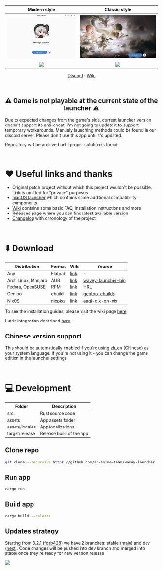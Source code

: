 | Modern style | Classic style |
| :-: | :-: |
| <picture><source media="(prefers-color-scheme: dark)" srcset="repository/main-modern-dark.png"><img src="repository/main-modern.png"></picture> | <picture><source media="(prefers-color-scheme: dark)" srcset="repository/main-classic-dark.png"><img src="repository/main-classic.png"></picture> |
| <picture><source media="(prefers-color-scheme: dark)" srcset="repository/settings-modern-dark.png"><img src="repository/settings-modern.png"></picture> | <picture><source media="(prefers-color-scheme: dark)" srcset="repository/settings-classic-dark.png"><img src="repository/settings-classic.png"></picture> |

<p align="center">
    <a href="https://discord.gg/ck37X6UWBp">Discord</a> ·
    <a href="https://github.com/an-anime-team/wavey-launcher/wiki">Wiki</a>
</p>

<br>

<h2 align="center">⚠️ Game is not playable at the current state of the launcher ⚠️</h2>

Due to expected changes from the game's side, current launcher version doesn't support its anti-cheat. I'm not going to update it to support temporary workarounds.
Manualy launching methods could be found in our discord server. Please don't use this app until it's updated.

Repository will be archived until proper solution is found.

<br>

# ♥️ Useful links and thanks

* Original patch project without which this project wouldn't be possible. Link is omitted for "privacy" purposes
* [macOS launcher](https://github.com/3Shain/yet-another-anime-game-launcher) which contains some additional compatibility components
* [Wiki](https://github.com/an-anime-team/wavey-launcher/wiki) contains some basic FAQ, installation instructions and more
* [Releases page](https://github.com/an-anime-team/wavey-launcher/releases) where you can find latest available version
* [Changelog](CHANGELOG.md) with chronology of the project

<br>

# ⬇️ Download

| Distribution | Format | Wiki | Source |
| - | - | - | - |
| Any | Flatpak | [link](https://github.com/an-anime-team/wavey-launcher/wiki/Installation#-any-distribution-flatpak) | - |
| Arch Linux, Manjaro | AUR | [link](https://github.com/an-anime-team/wavey-launcher/wiki/Installation#-arch-linux-aur) | [wavey-launcher-bin](https://aur.archlinux.org/packages/wavey-launcher-bin) |
| Fedora, OpenSUSE | RPM | [link](https://github.com/an-anime-team/wavey-launcher/wiki/Installation#-fedora-rpm) | [HRL](https://build.opensuse.org/repositories/home:Maroxy:AAT-Apps/HRL) |
| Gentoo | ebuild | [link](https://github.com/an-anime-team/wavey-launcher/wiki/Installation#-gentoo-linux-ebuild) | [gentoo-ebuilds](https://github.com/an-anime-team/gentoo-ebuilds) |
| NixOS | nixpkg | [link](https://github.com/an-anime-team/wavey-launcher/wiki/Installation#-nixos-nixpkg) | [aagl-gtk-on-nix](https://github.com/ezKEa/aagl-gtk-on-nix) |

To see the installation guides, please visit the wiki page [here](https://github.com/an-anime-team/wavey-launcher/wiki/Installation)

Lutris integration described [here](https://github.com/an-anime-team/wavey-launcher/wiki/Installation#-lutris)

## Chinese version support

This should be automatically enabled if you're using zh_cn (Chinese) as your system language. If you're not using it - you can change the game edition in the launcher settings

<br>

# 💻 Development

| Folder | Description |
| - | - |
| src | Rust source code |
| assets | App assets folder |
| assets/locales | App localizations |
| target/release | Release build of the app |

## Clone repo

```sh
git clone --recursive https://github.com/an-anime-team/wavey-launcher
```

## Run app

```sh
cargo run
```

## Build app

```sh
cargo build --release
```

## Updates strategy

Starting from 3.2.1 ([fcab428](https://github.com/an-anime-team/wavey-launcher/commit/fcab428cb40b1457f41e0856f9d1e1473acbe653)) we have 2 branches: stable ([main](https://github.com/an-anime-team/wavey-launcher/tree/main)) and dev ([next](https://github.com/an-anime-team/wavey-launcher/tree/next)). Code changes will be pushed into dev branch and merged into stable once they're ready for new version release

<img src="repository/branches.png" />
